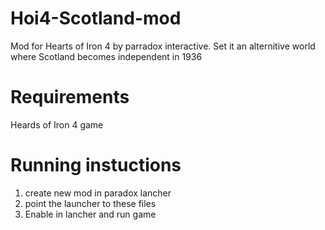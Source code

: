 # Hoi4-Scotland-mod
Mod for Hearts of Iron 4 by parradox interactive. Set it an alternitive world where Scotland becomes independent in 1936

# Requirements
Heards of Iron 4 game

# Running instuctions
1. create new mod in paradox lancher
2. point the launcher to these files
3. Enable in lancher and run game
